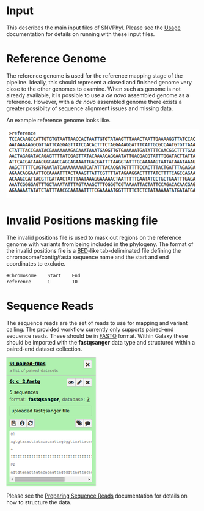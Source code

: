 # Input

This describes the main input files of SNVPhyl.  Please see the [Usage][] documentation for details on running with these input files.

# Reference Genome

The reference genome is used for the reference mapping stage of the pipeline.  Ideally, this should represent a closed and finished genome very close to the other genomes to examine.  When such as genome is not already available, it is possible to use a *de novo* assembled genome as a reference.  However, with a *de novo* assembled genome there exists a greater possibilty of sequence alignment issues and missing data.

An example reference genome looks like.

![reference-genome][]

# Invalid Positions masking file

The invalid positions file is used to mask out regions on the reference genome with variants from being included in the phylogeny.  The format of the invalid positions file is a [BED][]-like tab-deliminated file defining the chromosome/contig/fasta sequence name and the start and end coordinates to exclude.

```
#Chromosome    Start    End
reference      1        10
```

# Sequence Reads

The sequence reads are the set of reads to use for mapping and variant calling.  The provided workflow currently only supports paired-end sequence reads.  These should be in [FASTQ][] format.  Within Galaxy these should be imported with the **fastqsanger** data type and structured within a paired-end dataset collection.

![galaxy-paired-sequence-reads][]

Please see the [Preparing Sequence Reads][] documentation for details on how to structure the data.

[Usage]: usage.md
[reference-genome]: images/reference-genome.png
[FASTQ]: https://en.wikipedia.org/wiki/FASTQ_format
[galaxy-paired-sequence-reads]: images/galaxy-paired-sequence-reads.png
[Preparing Sequence Reads]: usage.md#preparing-sequence-reads
[BED]: http://genome.ucsc.edu/FAQ/FAQformat#format1
